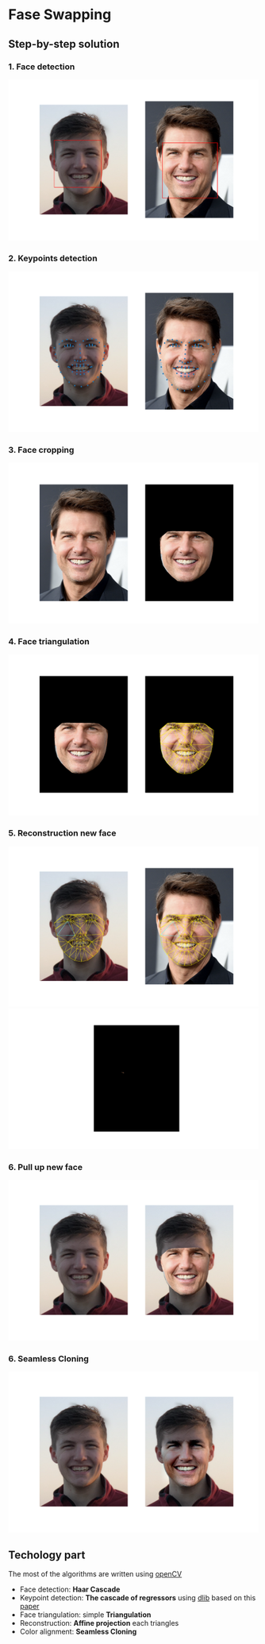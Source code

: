 # Fase Swapping


## Step-by-step solution
### 1. Face detection
![step_1](./imgs/step_1.png)

### 2. Keypoints detection
![step_2](./imgs/step_2.png)

### 3. Face cropping
![step_3](./imgs/step_3.png)

### 4. Face triangulation
![step_4](./imgs/step_4.png)

### 5. Reconstruction new face
![step_5_idea](./imgs/step_5.png)
![step_5_gif](./imgs/step_5.gif)

### 6. Pull up new face
![step_5_end](./imgs/step_6.png)

### 6. Seamless Cloning
![step_5_end](./imgs/step_7.png)


## Techology part
The most of the algorithms are written using [openCV](https://pypi.org/project/opencv-python/)

* Face detection: **Haar Cascade**
* Keypoint detection: **The cascade of regressors** using [dlib](http://dlib.net) based on this [paper](http://www.nada.kth.se/~sullivan/Papers/Kazemi_cvpr14.pdf)
* Face triangulation: simple **Triangulation**
* Reconstruction: **Affine projection** each triangles 
* Color alignment: **Seamless Cloning**
